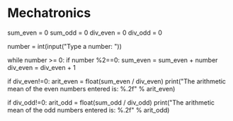 # Mechatronics
sum_even = 0
sum_odd = 0
div_even = 0
div_odd = 0

number = int(input("Type a number: "))

while number >= 0:
    if number %2==0:
        sum_even = sum_even + number
        div_even = div_even + 1


if div_even!=0:
    arit_even = float(sum_even / div_even)
    print("The arithmetic mean of the even numbers entered is: %.2f" % arit_even)


if div_odd!=0:
    arit_odd = float(sum_odd / div_odd)
    print("The arithmetic mean of the odd numbers entered is: %.2f" % arit_odd)
